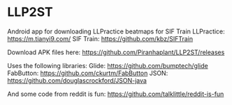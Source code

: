 # LLP2ST
Android app for downloading LLPractice beatmaps for SIF Train
LLPractice: https://m.tianyi9.com/
SIF Train: https://github.com/kbz/SIFTrain

Download APK files here: https://github.com/Piranhaplant/LLP2ST/releases

Uses the following libraries:
Glide: https://github.com/bumptech/glide
FabButton: https://github.com/ckurtm/FabButton
JSON: https://github.com/douglascrockford/JSON-java

And some code from reddit is fun: https://github.com/talklittle/reddit-is-fun